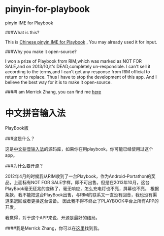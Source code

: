 pinyin-for-playbook
=================

pinyin IME for Playbook

###What is this?

This is [Chinese pinyin IME for Playbook](http://appworld.blackberry.com/webstore/content/24719872/?lang=en&countrycode=CN) ,
You may already used it for input.


###Why you make it open-source?

I won a prize of Playbook from RIM,which was marked as NOT FOR SALE,and on 2013/10,it's DEAD,completely un-responsible.
I can't sell it according to the terms,and I can't get any response from RIM official to return or to replace.
Thus I have to stop the development of this app.
And I believe the best way for it is to make it open-source.


####I am Merrick Zhang, you can find me [here](http://about.me/anpho)

中文拼音输入法
==============

PlayBook版


###这是什么？

这是[中文拼音输入法](http://appworld.blackberry.com/webstore/content/20200329/?lang=en&countrycode=CN)的源码库，如果你在用playbook，你可能已经使用过这个app。

###为什么要开源？

2012年4月的时候我从RIM收到了一台Playbook，作为Android-Portathon的奖品，上面标有NOT FOR SALE字样，即不可出售。但是在2013年10月，这台PlayBook毫无征兆的变砖了，毫无响应，怎么充电灯也不亮，屏幕也不亮。
根据条款，我不能把这台PlayBook出售，与RIM的联系又一直没有回音，我也没有渠道来退回或者更换这台设备。
因此我不得不终止了PLAYBOOK平台上所有APP的开发。

我觉得，对于这个APP来说，开源是最好的结局。

####我是Merrick Zhang，你可以在[这里](http://about.me/anpho)找到我。
